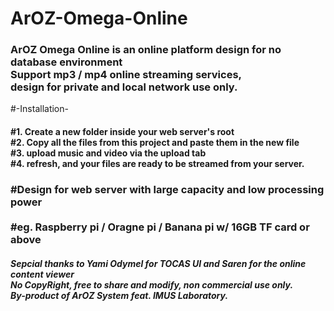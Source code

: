 # ArOZ-Omega-Online<br>

<h3>
ArOZ Omega Online is an online platform design for no database environment<br>
Support mp3 / mp4 online streaming services,<br>
design for private and local network use only.<br>
</h3>
#-Installation-
<h4>
#1. Create a new folder inside your web server's root <br>
#2. Copy all the files from this project and paste them in the new file<br>
#3. upload music and video via the upload tab<br>
#4. refresh, and your files are ready to be streamed from your server.<br>
</h4>
<h3>
#Design for web server with large capacity and low processing power<br><br>
#eg. Raspberry pi / Oragne pi / Banana pi w/ 16GB TF card or above<br>
</h3>
<h5>
Sepcial thanks to Yami Odymel for TOCAS UI and Saren for the online content viewer<br>
No CopyRight, free to share and modify, non commercial use only.<br>
By-product of ArOZ System feat. IMUS Laboratory.<br>
</h5>
